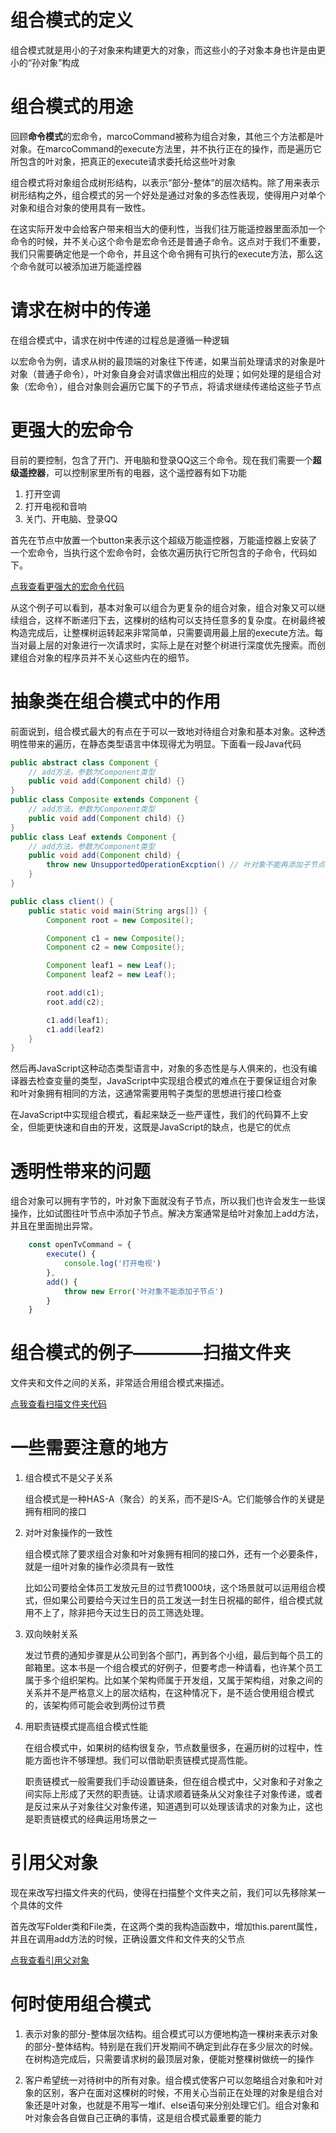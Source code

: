 # 组合模式的定义

组合模式就是用小的子对象来构建更大的对象，而这些小的子对象本身也许是由更小的“孙对象”构成

# 组合模式的用途

回顾**命令模式**的宏命令，marcoCommand被称为组合对象，其他三个方法都是叶对象。在marcoCommand的execute方法里，并不执行正在的操作，而是遍历它所包含的叶对象，把真正的execute请求委托给这些叶对象

组合模式将对象组合成树形结构，以表示“部分-整体”的层次结构。除了用来表示树形结构之外，组合模式的另一个好处是通过对象的多态性表现，使得用户对单个对象和组合对象的使用具有一致性。

在这实际开发中会给客户带来相当大的便利性，当我们往万能遥控器里面添加一个命令的时候，并不关心这个命令是宏命令还是普通子命令。这点对于我们不重要，我们只需要确定他是一个命令，并且这个命令拥有可执行的execute方法，那么这个命令就可以被添加进万能遥控器

# 请求在树中的传递

在组合模式中，请求在树中传递的过程总是遵循一种逻辑

以宏命令为例，请求从树的最顶端的对象往下传递，如果当前处理请求的对象是叶对象（普通子命令），叶对象自身会对请求做出相应的处理；如何处理的是组合对象（宏命令），组合对象则会遍历它属下的子节点，将请求继续传递给这些子节点

# 更强大的宏命令

目前的要控制，包含了开门、开电脑和登录QQ这三个命令。现在我们需要一个**超级遥控器**，可以控制家里所有的电器，这个遥控器有如下功能

1. 打开空调
2. 打开电视和音响
3. 关门、开电脑、登录QQ

首先在节点中放置一个button来表示这个超级万能遥控器，万能遥控器上安装了一个宏命令，当执行这个宏命令时，会依次遍历执行它所包含的子命令，代码如下。

[点我查看更强大的宏命令代码](./更强大的宏命令.html)

从这个例子可以看到，基本对象可以组合为更复杂的组合对象，组合对象又可以继续组合，这样不断递归下去，这棵树的结构可以支持任意多的复杂度。在树最终被构造完成后，让整棵树运转起来非常简单，只需要调用最上层的execute方法。每当对最上层的对象进行一次请求时，实际上是在对整个树进行深度优先搜索。而创建组合对象的程序员并不关心这些内在的细节。

# 抽象类在组合模式中的作用

前面说到，组合模式最大的有点在于可以一致地对待组合对象和基本对象。这种透明性带来的遍历，在静态类型语言中体现得尤为明显。下面看一段Java代码

```java
public abstract class Component {
    // add方法，参数为Component类型
    public void add(Component child) {}
}
public class Composite extends Component {
    // add方法，参数为Component类型
    public void add(Component child) {}
}
public class Leaf extends Component {
    // add方法，参数为Component类型
    public void add(Component child) {
        throw new UnsupportedOperationExcption() // 叶对象不能再添加子节点
    }
}

public class client() {
    public static void main(String args[]) {
        Component root = new Composite();

        Component c1 = new Composite();
        Component c2 = new Composite();

        Component leaf1 = new Leaf();
        Component leaf2 = new Leaf();

        root.add(c1);
        root.add(c2);

        c1.add(leaf1);
        c1.add(leaf2)
    }
}
```

然后再JavaScript这种动态类型语言中，对象的多态性是与人俱来的，也没有编译器去检查变量的类型，JavaScript中实现组合模式的难点在于要保证组合对象和叶对象拥有相同的方法，这通常需要用鸭子类型的思想进行接口检查

在JavaScript中实现组合模式，看起来缺乏一些严谨性，我们的代码算不上安全，但能更快速和自由的开发，这既是JavaScript的缺点，也是它的优点

# 透明性带来的问题

组合对象可以拥有字节的，叶对象下面就没有子节点，所以我们也许会发生一些误操作，比如试图往叶节点中添加子节点。解决方案通常是给叶对象加上add方法，并且在里面抛出异常。

```js
    const openTvCommand = {
        execute() {
            console.log('打开电视')
        },
        add() {
            throw new Error('叶对象不能添加子节点')
        }
    }
```

# 组合模式的例子————扫描文件夹

文件夹和文件之间的关系，非常适合用组合模式来描述。

[点我查看扫描文件夹代码](扫描文件夹.js)

# 一些需要注意的地方

1. 组合模式不是父子关系

    组合模式是一种HAS-A（聚合）的关系，而不是IS-A。它们能够合作的关键是拥有相同的接口

2. 对叶对象操作的一致性

    组合模式除了要求组合对象和叶对象拥有相同的接口外，还有一个必要条件，就是一组叶对象的操作必须具有一致性

    比如公司要给全体员工发放元旦的过节费1000块，这个场景就可以运用组合模式，但如果公司要给今天过生日的员工发送一封生日祝福的邮件，组合模式就用不上了，除非把今天过生日的员工筛选处理。

3. 双向映射关系

    发过节费的通知步骤是从公司到各个部门，再到各个小组，最后到每个员工的邮箱里。这本书是一个组合模式的好例子，但要考虑一种请看，也许某个员工属于多个组织架构。比如某个架构师属于开发组，又属于架构组，对象之间的关系并不是严格意义上的层次结构，在这种情况下，是不适合使用组合模式的，该架构师可能会收到两份过节费

4. 用职责链模式提高组合模式性能

    在组合模式中，如果树的结构很复杂，节点数量很多，在遍历树的过程中，性能方面也许不够理想。我们可以借助职责链模式提高性能。

    职责链模式一般需要我们手动设置链条，但在组合模式中，父对象和子对象之间实际上形成了天然的职责链。让请求顺着链条从父对象往子对象传递，或者是反过来从子对象往父对象传递，知道遇到可以处理该请求的对象为止，这也是职责链模式的经典运用场景之一

# 引用父对象

现在来改写扫描文件夹的代码，使得在扫描整个文件夹之前，我们可以先移除某一个具体的文件

首先改写Folder类和File类，在这两个类的我构造函数中，增加this.parent属性，并且在调用add方法的时候，正确设置文件和文件夹的父节点


[点我查看引用父对象](引用父对象.js)


# 何时使用组合模式

1. 表示对象的部分-整体层次结构。组合模式可以方便地构造一棵树来表示对象的部分-整体结构。特别是在我们开发期间不确定到此存在多少层次的时候。在树构造完成后，只需要请求树的最顶层对象，便能对整棵树做统一的操作

2. 客户希望统一对待树中的所有对象。组合模式使客户可以忽略组合对象和叶对象的区别，客户在面对这棵树的时候，不用关心当前正在处理的对象是组合对象还是叶对象，也就是不用写一堆if、else语句来分别处理它们。组合对象和叶对象会各自做自己正确的事情，这是组合模式最重要的能力

